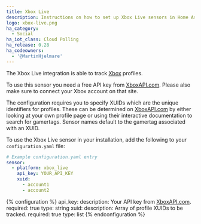 ```yaml
---
title: Xbox Live
description: Instructions on how to set up Xbox Live sensors in Home Assistant.
logo: xbox-live.png
ha_category:
  - Social
ha_iot_class: Cloud Polling
ha_release: 0.28
ha_codeowners:
  - '@MartinHjelmare'
---
```


The Xbox Live integration is able to track [Xbox](https://xbox.com/) profiles.

To use this sensor you need a free API key from
[XboxAPI.com](https://xboxapi.com/).
Please also make sure to connect your Xbox account on that site.

The configuration requires you to specify XUIDs which are the unique identifiers
for profiles. These can be determined on [XboxAPI.com](https://xboxapi.com/) by
either looking at your own profile page or using their interactive documentation
to search for gamertags. Sensor names default to the gamertag associated with an XUID.

To use the Xbox Live sensor in your installation,
add the following to your `configuration.yaml` file:

```yaml
# Example configuration.yaml entry
sensor:
  - platform: xbox_live
    api_key: YOUR_API_KEY
    xuid:
      - account1
      - account2
```

{% configuration %}
api_key:
  description: Your API key from [XboxAPI.com](https://xboxapi.com/).
  required: true
  type: string
xuid:
  description: Array of profile XUIDs to be tracked.
  required: true
  type: list
{% endconfiguration %}
